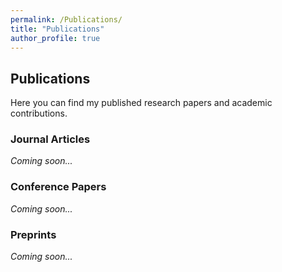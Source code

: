 ```yaml
---
permalink: /Publications/
title: "Publications"
author_profile: true
---
```


## Publications

Here you can find my published research papers and academic contributions.

### Journal Articles

*Coming soon...*

### Conference Papers

*Coming soon...*

### Preprints

*Coming soon...*
